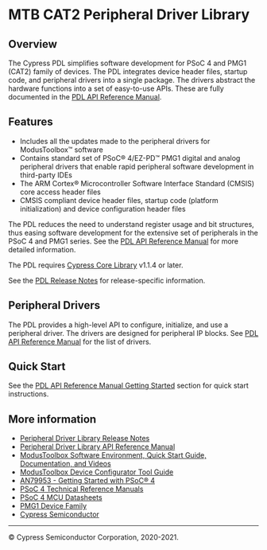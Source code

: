 # MTB CAT2 Peripheral Driver Library

## Overview

The Cypress PDL simplifies software development for PSoC 4 and PMG1 (CAT2)
family of devices. The PDL integrates device header files, startup code, and
peripheral drivers into a single package. The drivers abstract the hardware
functions into a set of  easy-to-use APIs. These are fully documented in the
[PDL API Reference Manual](https://cypresssemiconductorco.github.io/mtb-pdl-cat2/pdl_api_reference_manual/html/index.html).

## Features

* Includes all the updates made to the peripheral drivers for ModusToolbox™
  software
* Contains standard set of PSoC® 4/EZ-PD™ PMG1 digital and analog peripheral
  drivers that enable rapid peripheral software development in third-party IDEs
* The ARM Cortex® Microcontroller Software Interface Standard (CMSIS) core
  access header files
* CMSIS compliant device header files, startup code (platform initialization)
  and device configuration header files

The PDL reduces the need to understand register usage and bit structures,
thus easing software development for the extensive set of peripherals in the
PSoC 4 and PMG1 series. See the
[PDL API Reference Manual](https://cypresssemiconductorco.github.io/mtb-pdl-cat2/pdl_api_reference_manual/html/index.html)
for more detailed information.

The PDL requires [Cypress Core Library](https://github.com/cypresssemiconductorco/core-lib)
v1.1.4 or later.

See the [PDL Release Notes](./RELEASE.md) for release-specific information.

## Peripheral Drivers

The PDL provides a high-level API to configure, initialize, and use a peripheral
driver. The drivers are designed for peripheral IP blocks.
See [PDL API Reference Manual](https://cypresssemiconductorco.github.io/mtb-pdl-cat2/pdl_api_reference_manual/html/index.html)
for the list of drivers.

## Quick Start

See the [PDL API Reference Manual Getting Started](https://cypresssemiconductorco.github.io/mtb-pdl-cat2/pdl_api_reference_manual/html/page_getting_started.html)
section for quick start instructions.

## More information

* [Peripheral Driver Library Release Notes](./RELEASE.md)
* [Peripheral Driver Library API Reference Manual](https://cypresssemiconductorco.github.io/mtb-pdl-cat2/pdl_api_reference_manual/html/index.html)
* [ModusToolbox Software Environment, Quick Start Guide, Documentation, and Videos](https://www.cypress.com/products/modustoolbox-software-environment)
* [ModusToolbox Device Configurator Tool Guide](https://www.cypress.com/ModusToolboxDeviceConfig)
* [AN79953 - Getting Started with PSoC® 4](https://www.cypress.com/an79953)
* [PSoC 4 Technical Reference Manuals](https://www.cypress.com/search/all?f%5B0%5D=meta_type%3Atechnical_documents&f%5B1%5D=resource_meta_type%3A583&f%5B2%5D=field_related_products%3A1314)
* [PSoC 4 MCU Datasheets](https://www.cypress.com/search/all?f%5B0%5D=meta_type%3Atechnical_documents&f%5B1%5D=field_related_products%3A1297&f%5B2%5D=resource_meta_type%3A575)
* [PMG1 Device Family](http://www.cypress.com/PMG1)
* [Cypress Semiconductor](http://www.cypress.com)

---
© Cypress Semiconductor Corporation, 2020-2021.
